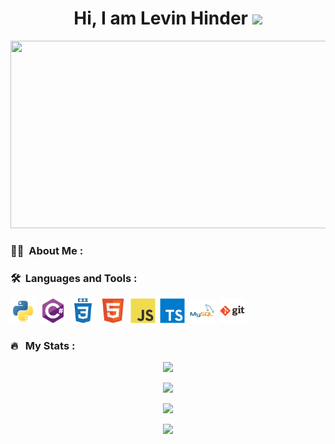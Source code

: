 <h1 align="center">Hi, I am Levin Hinder <img src="https://media.giphy.com/media/hvRJCLFzcasrR4ia7z/giphy.gif" width="30px"></h1>

<p align="center"><img src="https://media.giphy.com/media/dWesBcTLavkZuG35MI/giphy.gif" width="600" height="300"  /></p>

### :woman_technologist: &nbsp;About Me :


### 🛠 &nbsp;Languages and Tools :

<p>
<img src="https://github.com/devicons/devicon/blob/master/icons/python/python-original.svg" title="Python" width="40" height="40"/>&nbsp;
  <img src="https://github.com/devicons/devicon/blob/master/icons/csharp/csharp-original.svg" title="C#" width="40" height="40"/>&nbsp;
  <img src="https://github.com/devicons/devicon/blob/master/icons/css3/css3-plain-wordmark.svg" title="CSS3" width="40" height="40"/>&nbsp;
  <img src="https://github.com/devicons/devicon/blob/master/icons/html5/html5-original.svg" title="HTML5" width="40" height="40"/>&nbsp;
  <img src="https://github.com/devicons/devicon/blob/master/icons/javascript/javascript-original.svg" title="JavaScript" width="40" height="40"/>&nbsp;
  <img src="https://github.com/devicons/devicon/blob/master/icons/typescript/typescript-original.svg" title="TypeScript" width="40" height="40"/>&nbsp;
  <img src="https://github.com/devicons/devicon/blob/master/icons/mysql/mysql-original-wordmark.svg" title="MySQL" width="40" height="40"/>&nbsp;
  <img src="https://github.com/devicons/devicon/blob/master/icons/git/git-original-wordmark.svg" title="Git" width="40" height="40"/>
</p>


### 🔥 &nbsp; My Stats :
<p align="center"><img src="https://github-readme-stats.vercel.app/api?username=LevinHinder&custom_title=My GitHub Stats&border_radius=10&show_icons=true&include_all_commits=true&title_color=ffffff&text_color=c9cacc&icon_color=2bbc8a&bg_color=1d1f21"/></p>
<p align="center"><img src="https://github-readme-stats.vercel.app/api/top-langs/?username=LevinHinder&layout=compact&border_radius=10&card_width=445&title_color=ffffff&text_color=c9cacc&icon_color=2bbc8a&bg_color=1d1f21"/></p>
<p align="center"><img src="https://github4life.herokuapp.com/LevinHinder.gif?z=6)"/></p>



<div align="center">
  <a href="your-linkedin-URL">
    <img src="https://img.shields.io/badge/LinkedIn-blue?style=for-the-badge&logo=linkedin&logoColor=white"/>
  </a>
</div>
